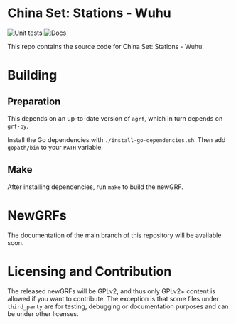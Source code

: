 China Set: Stations - Wuhu
==========================

![Unit tests](https://github.com/OpenTTD-China-Set/china-set-stations-wuhu/actions/workflows/unit-tests.yml/badge.svg)
![Docs](https://github.com/OpenTTD-China-Set/china-set-stations-wuhu/actions/workflows/jekyll-gh-pages.yml/badge.svg)

This repo contains the source code for China Set: Stations - Wuhu.

# Building
## Preparation
This depends on an up-to-date version of `agrf`, which in turn depends on `grf-py`.

Install the Go dependencies with `./install-go-dependencies.sh`. Then add `gopath/bin` to your `PATH` variable.

## Make
After installing dependencies, run `make` to build the newGRF.

# NewGRFs
The documentation of the main branch of this repository will be available soon.

# Licensing and Contribution
The released newGRFs will be GPLv2, and thus only GPLv2+ content is allowed if you want to contribute. The exception is that some files under `third_party` are for testing, debugging or documentation purposes and can be under other licenses.
